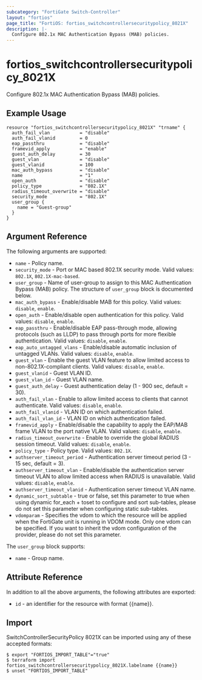 ```yaml
---
subcategory: "FortiGate Switch-Controller"
layout: "fortios"
page_title: "FortiOS: fortios_switchcontrollersecuritypolicy_8021X"
description: |-
  Configure 802.1x MAC Authentication Bypass (MAB) policies.
---
```


# fortios_switchcontrollersecuritypolicy_8021X
Configure 802.1x MAC Authentication Bypass (MAB) policies.

## Example Usage

```hcl
resource "fortios_switchcontrollersecuritypolicy_8021X" "trname" {
  auth_fail_vlan           = "disable"
  auth_fail_vlanid         = 0
  eap_passthru             = "disable"
  framevid_apply           = "enable"
  guest_auth_delay         = 30
  guest_vlan               = "disable"
  guest_vlanid             = 100
  mac_auth_bypass          = "disable"
  name                     = "1"
  open_auth                = "disable"
  policy_type              = "802.1X"
  radius_timeout_overwrite = "disable"
  security_mode            = "802.1X"
  user_group {
    name = "Guest-group"
  }
}
```

## Argument Reference

The following arguments are supported:

* `name` - Policy name.
* `security_mode` - Port or MAC based 802.1X security mode. Valid values: `802.1X`, `802.1X-mac-based`.
* `user_group` - Name of user-group to assign to this MAC Authentication Bypass (MAB) policy. The structure of `user_group` block is documented below.
* `mac_auth_bypass` - Enable/disable MAB for this policy. Valid values: `disable`, `enable`.
* `open_auth` - Enable/disable open authentication for this policy. Valid values: `disable`, `enable`.
* `eap_passthru` - Enable/disable EAP pass-through mode, allowing protocols (such as LLDP) to pass through ports for more flexible authentication. Valid values: `disable`, `enable`.
* `eap_auto_untagged_vlans` - Enable/disable automatic inclusion of untagged VLANs. Valid values: `disable`, `enable`.
* `guest_vlan` - Enable the guest VLAN feature to allow limited access to non-802.1X-compliant clients. Valid values: `disable`, `enable`.
* `guest_vlanid` - Guest VLAN ID.
* `guest_vlan_id` - Guest VLAN name.
* `guest_auth_delay` - Guest authentication delay (1 - 900  sec, default = 30).
* `auth_fail_vlan` - Enable to allow limited access to clients that cannot authenticate. Valid values: `disable`, `enable`.
* `auth_fail_vlanid` - VLAN ID on which authentication failed.
* `auth_fail_vlan_id` - VLAN ID on which authentication failed.
* `framevid_apply` - Enable/disable the capability to apply the EAP/MAB frame VLAN to the port native VLAN. Valid values: `disable`, `enable`.
* `radius_timeout_overwrite` - Enable to override the global RADIUS session timeout. Valid values: `disable`, `enable`.
* `policy_type` - Policy type. Valid values: `802.1X`.
* `authserver_timeout_period` - Authentication server timeout period (3 - 15 sec, default = 3).
* `authserver_timeout_vlan` - Enable/disable the authentication server timeout VLAN to allow limited access when RADIUS is unavailable.  Valid values: `disable`, `enable`.
* `authserver_timeout_vlanid` - Authentication server timeout VLAN name.
* `dynamic_sort_subtable` - true or false, set this parameter to true when using dynamic for_each + toset to configure and sort sub-tables, please do not set this parameter when configuring static sub-tables.
* `vdomparam` - Specifies the vdom to which the resource will be applied when the FortiGate unit is running in VDOM mode. Only one vdom can be specified. If you want to inherit the vdom configuration of the provider, please do not set this parameter.

The `user_group` block supports:

* `name` - Group name.


## Attribute Reference

In addition to all the above arguments, the following attributes are exported:
* `id` - an identifier for the resource with format {{name}}.

## Import

SwitchControllerSecurityPolicy 8021X can be imported using any of these accepted formats:
```
$ export "FORTIOS_IMPORT_TABLE"="true"
$ terraform import fortios_switchcontrollersecuritypolicy_8021X.labelname {{name}}
$ unset "FORTIOS_IMPORT_TABLE"
```
